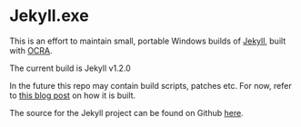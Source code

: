 Jekyll.exe
==========

This is an effort to maintain small, portable Windows builds of [Jekyll](http://jekyllrb.com), built with [OCRA](http://ocra.rubyforge.org).

The current build is Jekyll v1.2.0

In the future this repo may contain build scripts, patches etc. For now, refer to [this blog post](http://www.nickw.it/2013/12/02/jekyll-dot-exe.html) on how it is built.

The source for the Jekyll project can be found on Github [here](https://github.com/mojombo/jekyll).
